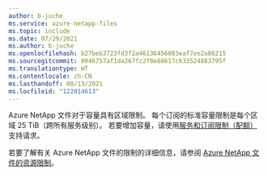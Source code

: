 ```yaml
---
author: b-juche
ms.service: azure-netapp-files
ms.topic: include
ms.date: 07/29/2021
ms.author: b-juche
ms.openlocfilehash: b27beb3723fd3f2a46136456083eaf7ee2a86215
ms.sourcegitcommit: 0046757af1da267fc2f0e88617c633524883795f
ms.translationtype: HT
ms.contentlocale: zh-CN
ms.lasthandoff: 08/13/2021
ms.locfileid: "122014613"
---
```

Azure NetApp 文件对于容量具有区域限制。 每个订阅的标准容量限制是每个区域 25 TiB（跨所有服务级别）。 若要增加容量，请使用[服务和订阅限制（配额）](../articles/azure-netapp-files/azure-netapp-files-resource-limits.md#request-limit-increase-)支持请求。

若要了解有关 Azure NetApp 文件的限制的详细信息，请参阅 [Azure NetApp 文件的资源限制](../articles/azure-netapp-files/azure-netapp-files-resource-limits.md)。